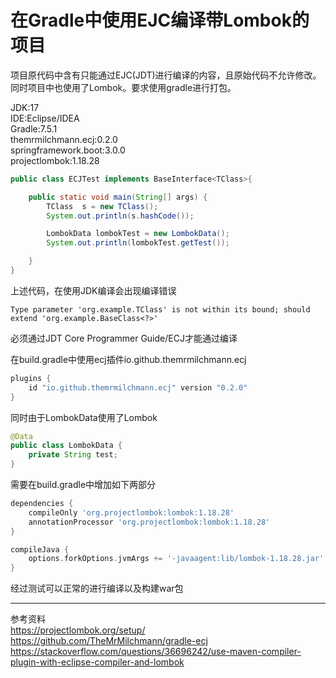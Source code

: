 # 在Gradle中使用EJC编译带Lombok的项目

项目原代码中含有只能通过EJC(JDT)进行编译的内容，且原始代码不允许修改。同时项目中也使用了Lombok。要求使用gradle进行打包。

JDK:17  
IDE:Eclipse/IDEA  
Gradle:7.5.1  
themrmilchmann.ecj:0.2.0  
springframework.boot:3.0.0  
projectlombok:1.18.28


```java
public class ECJTest implements BaseInterface<TClass>{

    public static void main(String[] args) {
        TClass  s = new TClass();
        System.out.println(s.hashCode());

        LombokData lombokTest = new LombokData();
        System.out.println(lombokTest.getTest());

    }
}
```
上述代码，在使用JDK编译会出现编译错误
```
Type parameter 'org.example.TClass' is not within its bound; should extend 'org.example.BaseClass<?>'
```
必须通过JDT Core Programmer Guide/ECJ才能通过编译

在build.gradle中使用ecj插件io.github.themrmilchmann.ecj
```gradle
plugins {
    id "io.github.themrmilchmann.ecj" version "0.2.0"
}
```
同时由于LombokData使用了Lombok
```java
@Data
public class LombokData {
    private String test;
}
```
需要在build.gradle中增加如下两部分
```gradle
dependencies {
    compileOnly 'org.projectlombok:lombok:1.18.28'
    annotationProcessor 'org.projectlombok:lombok:1.18.28'
}
```
```gradle
compileJava {
    options.forkOptions.jvmArgs += '-javaagent:lib/lombok-1.18.28.jar'
}
```

经过测试可以正常的进行编译以及构建war包

---
参考资料  
https://projectlombok.org/setup/  
https://github.com/TheMrMilchmann/gradle-ecj  
https://stackoverflow.com/questions/36696242/use-maven-compiler-plugin-with-eclipse-compiler-and-lombok

